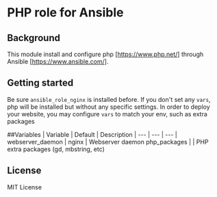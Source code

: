 # PHP role for Ansible
## Background
This module install and configure php [https://www.php.net/] through Ansible [https://www.ansible.com/]. 

## Getting started
Be sure `ansible_role_nginx` is installed before. 
If you don't set any `vars`, php will be installed but without any specific settings. In order to deploy your website, you may configure `vars` to match your env, such as extra packages 

##Variables
| Variable | Default | Description
| --- | --- | --- |
webserver_daemon | nginx | Webserver daemon
php_packages | <none> | PHP extra packages (gd, mbstring, etc) 

## License
MIT License